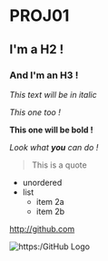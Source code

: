 # PROJ01
## I'm a H2 !
### And I'm an H3 !



*This text will be in italic*

_This one too !_

**This one will be bold !**

*Look what **you** can do !*

> This is
> a
> quote

* unordered
* list
	* item 2a
	* item 2b

http://github.com

![https:/GitHub Logo](https://www.vhv.rs/dpng/d/418-4188556_fallout-clipart-pip-boy-vault-boy-transparent-background.png)
